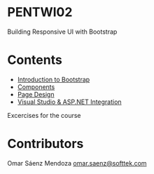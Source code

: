 # PENTWI02
Building Responsive UI with Bootstrap

# Contents
* [Introduction to Bootstrap](01-Introduction_to_Bootstrap/HelloBootstrap)
* [Components](02-Components/HelloComponents)
* [Page Design](03-Page_Design/BootstrapPageDesign)
* [Visual Studio & ASP.NET Integration](04-VS_Integration/)


Excercises for the course
# Contributors
Omar Sáenz Mendoza
omar.saenz@softtek.com
